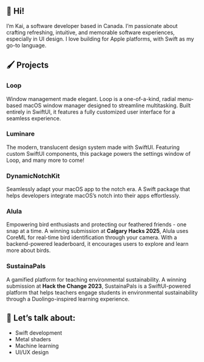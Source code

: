 ## 🌱 Hi!

I’m Kai, a software developer based in Canada. I’m passionate about crafting refreshing, intuitive, and memorable software experiences, especially in UI design. I love building for Apple platforms, with Swift as my go-to language.

## 🖌️ Projects

### Loop

Window management made elegant. Loop is a one-of-a-kind, radial menu-based macOS window manager designed to streamline multitasking. Built entirely in SwiftUI, it features a fully customized user interface for a seamless experience.

### Luminare

The modern, translucent design system made with SwiftUI. Featuring custom SwiftUI components, this package powers the settings window of Loop, and many more to come!

### DynamicNotchKit

Seamlessly adapt your macOS app to the notch era. A Swift package that helps developers integrate macOS’s notch into their apps effortlessly.

### Alula

Empowering bird enthusiasts and protecting our feathered friends - one snap at a time. A winning submission at **Calgary Hacks 2025**, Alula uses CoreML for real-time bird identification through your camera. With a backend-powered leaderboard, it encourages users to explore and learn more about birds.

### SustainaPals

A gamified platform for teaching environmental sustainability. A winning submission at **Hack the Change 2023**, SustainaPals is a SwiftUI-powered platform that helps teachers engage students in environmental sustainability through a Duolingo-inspired learning experience.

## 💬 Let’s talk about:

- Swift development
- Metal shaders
- Machine learning
- UI/UX design
